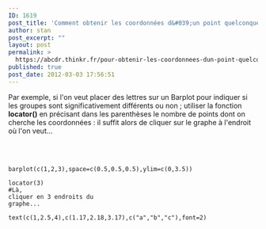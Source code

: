 ```yaml
---
ID: 1619
post_title: 'Comment obtenir les coordonnées d&#039;un point quelconque sur un graphe ? : locator'
author: stan
post_excerpt: ""
layout: post
permalink: >
  https://abcdr.thinkr.fr/pour-obtenir-les-coordonnees-dun-point-quelconque-sur-un-graphe/
published: true
post_date: 2012-03-03 17:56:51
---
```

Par exemple, si l'on veut placer des lettres sur un Barplot pour indiquer si les groupes sont significativement différents ou non ; utiliser la fonction <strong>locator()</strong> en précisant dans les parenthèses le nombre de points dont on cherche les coordonnées : il suffit alors de cliquer sur le graphe à l'endroit où l'on veut...<br /><br /><br />  <pre><code><br />barplot(c(1,2,3),space=c(0.5,0.5,0.5),ylim=c(0,3.5))<br /><br />locator(3)<br />#Là, cliquer en 3 endroits du graphe...<br /><br />text(c(1,2.5,4),c(1.17,2.18,3.17),c("a","b","c"),font=2) <br /> </code></pre>